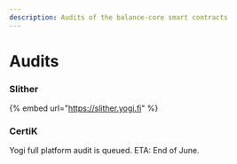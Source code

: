 ```yaml
---
description: Audits of the balance-core smart contracts
---
```


# Audits

### Slither

{% embed url="https://slither.yogi.fi" %}

### CertiK

Yogi full platform audit is queued. ETA: End of June.

